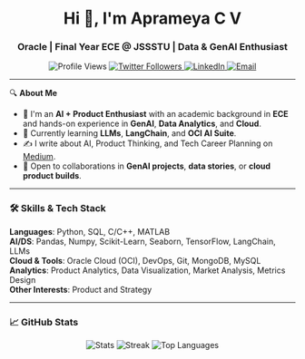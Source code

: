 <h1 align="center">Hi 👋, I'm Aprameya C V</h1>
<h3 align="center">Oracle | Final Year ECE @ JSSSTU | Data & GenAI Enthusiast</h3>

<p align="center">
  <img src="https://komarev.com/ghpvc/?username=aprameya-c-v&label=Profile%20views&color=0e75b6&style=flat" alt="Profile Views" />
  <a href="https://twitter.com/aprameya_cv1" target="blank">
    <img src="https://img.shields.io/twitter/follow/aprameya_cv1?logo=twitter&style=flat-square" alt="Twitter Followers" />
  </a>
  <a href="https://linkedin.com/in/aprameyacv" target="blank">
    <img src="https://img.shields.io/badge/LinkedIn-blue?style=flat-square&logo=linkedin" alt="LinkedIn" />
  </a>
  <a href="mailto:aprameyacv01@gmail.com">
    <img src="https://img.shields.io/badge/Gmail-D14836?style=flat-square&logo=gmail&logoColor=white" alt="Email" />
  </a>
</p>

---

🔍 **About Me**  
- 🧠 I'm an **AI + Product Enthusiast** with an academic background in **ECE** and hands-on experience in **GenAI**, **Data Analytics**, and **Cloud**.  
- 🌱 Currently learning **LLMs**, **LangChain**, and **OCI AI Suite**.    
- ✍️ I write about AI, Product Thinking, and Tech Career Planning on [Medium](https://medium.com/@aprameyacv01).  
- 🧩 Open to collaborations in **GenAI projects**, **data stories**, or **cloud product builds**.  

---

### 🛠️ Skills & Tech Stack  
**Languages**: Python, SQL, C/C++, MATLAB  
**AI/DS**: Pandas, Numpy, Scikit-Learn, Seaborn, TensorFlow, LangChain, LLMs  
**Cloud & Tools**: Oracle Cloud (OCI), DevOps, Git, MongoDB, MySQL  
**Analytics**: Product Analytics, Data Visualization, Market Analysis, Metrics Design  
**Other Interests**: Product and Strategy

---

### 📈 GitHub Stats
<p align="center">
  <img src="https://github-readme-stats.vercel.app/api?username=aprameya-c-v&show_icons=true&theme=radical" alt="Stats" />
  <img src="https://github-readme-streak-stats.herokuapp.com/?user=aprameya-c-v&theme=radical" alt="Streak" />
  <img src="https://github-readme-stats.vercel.app/api/top-langs/?username=aprameya-c-v&layout=compact&theme=radical" alt="Top Languages" />
</p>

